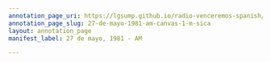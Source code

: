 ```yaml
---
annotation_page_uri: https://lgsump.github.io/radio-venceremos-spanish/annotations/27-de-mayo-1981-am-canvas-1-m-sica.json
annotation_page_slug: 27-de-mayo-1981-am-canvas-1-m-sica
layout: annotation_page
manifest_label: 27 de mayo, 1981 - AM

---
```

